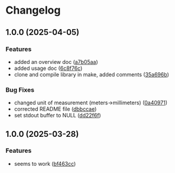 # Changelog

## 1.0.0 (2025-04-05)


### Features

* added an overview doc ([a7b05aa](https://github.com/VU-ASE/lidar/commit/a7b05aabafe9945519daa767bf853dc9a0d5ca2a))
* added usage doc ([6c8f76c](https://github.com/VU-ASE/lidar/commit/6c8f76ca814caee065222889fa77dabd7e74801d))
* clone and compile library in make, added comments ([35a696b](https://github.com/VU-ASE/lidar/commit/35a696bfde5adf76fe8c7bafb11643968d4cadce))


### Bug Fixes

* changed unit of measurement (meters-&gt;millimeters) ([0a40971](https://github.com/VU-ASE/lidar/commit/0a409710014f21dc889c961288cfad48d8d39b63))
* corrected README file ([dbbccae](https://github.com/VU-ASE/lidar/commit/dbbccae87f83ffe5cffefa6b2f04ecf31f37f30a))
* set stdout buffer to NULL ([dd22f6f](https://github.com/VU-ASE/lidar/commit/dd22f6fb4b54f6016a95ff629675349b9db37718))

## 1.0.0 (2025-03-28)


### Features

* seems to work ([bf463cc](https://github.com/VU-ASE/service-template-cpp/commit/bf463cc0f1875bf305f5b407cfe0d0ef759a18ba))
